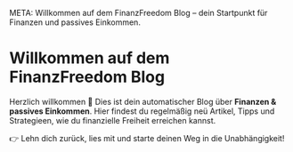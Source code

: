 META: Willkommen auf dem FinanzFreedom Blog – dein Startpunkt für Finanzen und passives Einkommen.

# Willkommen auf dem FinanzFreedom Blog

Herzlich willkommen 🎉 
Dies ist dein automatischer Blog über **Finanzen & passives Einkommen**. 
Hier findest du regelmäßig neü Artikel, Tipps und Strategieen, wie du finanzielle Freiheit erreichen kannst.

👉 Lehn dich zurück, lies mit und starte deinen Weg in die Unabhängigkeit!
